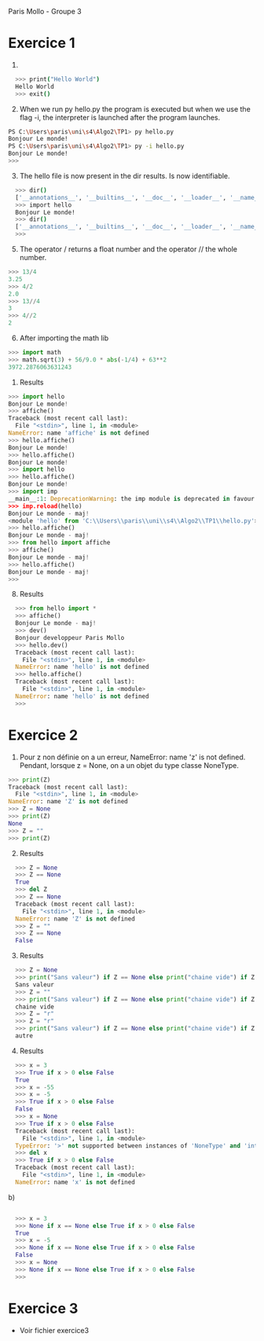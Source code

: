 Paris Mollo - Groupe 3

# Exercice 1
1. 
```bash
  >>> print("Hello World")
  Hello World
  >>> exit()
```

2. When we run py hello.py the program is executed but when we use the flag -i, the interpreter is launched after the program launches. 
   
```bash
PS C:\Users\paris\uni\s4\Algo2\TP1> py hello.py
Bonjour Le monde!
PS C:\Users\paris\uni\s4\Algo2\TP1> py -i hello.py
Bonjour Le monde!
>>> 
```

3. The hello file is now present in the dir results. Is now identifiable. 
```bash
  >>> dir()
  ['__annotations__', '__builtins__', '__doc__', '__loader__', '__name__', '__package__', '__spec__']
  >>> import hello
  Bonjour Le monde!
  >>> dir()
  ['__annotations__', '__builtins__', '__doc__', '__loader__', '__name__', '__package__', '__spec__', 'hello']
  >>>
```

5. The operator / returns a float number and the operator // the whole number. 
```python
>>> 13/4
3.25
>>> 4/2
2.0 
>>> 13//4
3   
>>> 4//2
2  
```

6. After importing the math lib
```python
>>> import math 
>>> math.sqrt(3) + 56/9.0 * abs(-1/4) + 63**2
3972.2876063631243

```

1. Results
```python
>>> import hello
Bonjour Le monde!
>>> affiche()
Traceback (most recent call last):      
  File "<stdin>", line 1, in <module>   
NameError: name 'affiche' is not defined
>>> hello.affiche()
Bonjour Le monde!
>>> hello.affiche()
Bonjour Le monde!
>>> import hello
>>> hello.affiche()
Bonjour Le monde!
>>> import imp
__main__:1: DeprecationWarning: the imp module is deprecated in favour of importlib; see the module's documentation for alternative uses
>>> imp.reload(hello)
Bonjour Le monde - maj!
<module 'hello' from 'C:\\Users\\paris\\uni\\s4\\Algo2\\TP1\\hello.py'>
>>> hello.affiche()   
Bonjour Le monde - maj!
>>> from hello import affiche
>>> affiche()
Bonjour Le monde - maj!
>>> hello.affiche()
Bonjour Le monde - maj!
>>>
```

8. Results
```python
  >>> from hello import *
  >>> affiche()
  Bonjour Le monde - maj!
  >>> dev()
  Bonjour developpeur Paris Mollo
  >>> hello.dev()
  Traceback (most recent call last):
    File "<stdin>", line 1, in <module>
  NameError: name 'hello' is not defined
  >>> hello.affiche()
  Traceback (most recent call last):
    File "<stdin>", line 1, in <module>
  NameError: name 'hello' is not defined
  >>>
```

# Exercice 2
1. Pour z non définie on a un erreur, NameError: name 'z' is not defined. Pendant, lorsque z = None, on a un objet du type classe NoneType.

```python
>>> print(Z)
Traceback (most recent call last):   
  File "<stdin>", line 1, in <module>
NameError: name 'Z' is not defined   
>>> Z = None
>>> print(Z)
None
>>> Z = ""
>>> print(Z)
```

2. Results
```python
  >>> Z = None
  >>> Z == None 
  True
  >>> del Z
  >>> Z == None
  Traceback (most recent call last):   
    File "<stdin>", line 1, in <module>
  NameError: name 'Z' is not defined
  >>> Z = ""    
  >>> Z == None
  False
```

3. Results
``` python
  >>> Z = None                 
  >>> print("Sans valeur") if Z == None else print("chaine vide") if Z =="" else print("autre")
  Sans valeur
  >>> Z = "" 
  >>> print("Sans valeur") if Z == None else print("chaine vide") if Z =="" else print("autre")
  chaine vide
  >>> Z = "r"
  >>> Z = "r"
  >>> print("Sans valeur") if Z == None else print("chaine vide") if Z =="" else print("autre")
  autre

```

4. Results
``` python
  >>> x = 3
  >>> True if x > 0 else False
  True
  >>> x = -55
  >>> x = -5 
  >>> True if x > 0 else False
  False
  >>> x = None
  >>> True if x > 0 else False
  Traceback (most recent call last):
    File "<stdin>", line 1, in <module>
  TypeError: '>' not supported between instances of 'NoneType' and 'int'
  >>> del x
  >>> True if x > 0 else False
  Traceback (most recent call last):
    File "<stdin>", line 1, in <module>
  NameError: name 'x' is not defined

```
b) 
``` python

  >>> x = 3
  >>> None if x == None else True if x > 0 else False
  True
  >>> x = -5                                          
  >>> None if x == None else True if x > 0 else False 
  False
  >>> x = None
  >>> None if x == None else True if x > 0 else False
  >>> 

```

# Exercice 3
- Voir fichier exercice3
